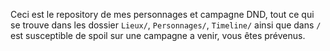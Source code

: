 Ceci est le repository de mes personnages et campagne DND, tout ce qui se trouve dans les dossier `Lieux/`, `Personnages/`, `Timeline/` ainsi que dans `/` est susceptible de spoil sur une campagne a venir, vous êtes prévenus.